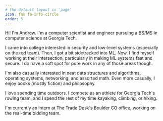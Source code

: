 ```yaml
---
# the default layout is 'page'
icon: fas fa-info-circle
order: 5
---
```


Hi! I'm Andrew. I'm a computer scientist and engineer 
pursuing a BS/MS in computer science at Georgia Tech. 

I came into college interested in security and low-level
systems (especially on the red team). Then, I got a bit 
sidetracked into ML. Now, I find myself working at their
intersection, particularly in making ML systems fast and
secure. I do have a soft spot for pure work in any of
those areas though.

I'm also casually interested in neat data structures and
algorithms, operating systems, networking, and assorted 
math. Even more casually, I enjoy books (mostly fiction)
and philosophy.

I love spending time outdoors. I compete as an athlete for
Georgia Tech's rowing team, and I spend the rest of my
time kayaking, climbing, or hiking. 

I'm currently an intern at The Trade Desk's Boulder CO 
office, working on the real-time bidding team.
